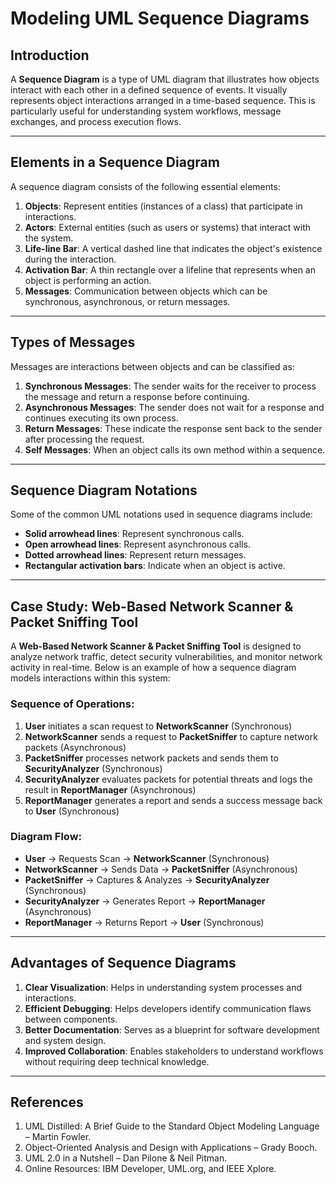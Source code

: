 # Modeling UML Sequence Diagrams

## Introduction

A **Sequence Diagram** is a type of UML diagram that illustrates how objects interact with each other in a defined sequence of events. It visually represents object interactions arranged in a time-based sequence. This is particularly useful for understanding system workflows, message exchanges, and process execution flows.

---

## Elements in a Sequence Diagram

A sequence diagram consists of the following essential elements:

1. **Objects**: Represent entities (instances of a class) that participate in interactions.
2. **Actors**: External entities (such as users or systems) that interact with the system.
3. **Life-line Bar**: A vertical dashed line that indicates the object's existence during the interaction.
4. **Activation Bar**: A thin rectangle over a lifeline that represents when an object is performing an action.
5. **Messages**: Communication between objects which can be synchronous, asynchronous, or return messages.

---

## Types of Messages

Messages are interactions between objects and can be classified as:

1. **Synchronous Messages**: The sender waits for the receiver to process the message and return a response before continuing.
2. **Asynchronous Messages**: The sender does not wait for a response and continues executing its own process.
3. **Return Messages**: These indicate the response sent back to the sender after processing the request.
4. **Self Messages**: When an object calls its own method within a sequence.

---

## Sequence Diagram Notations

Some of the common UML notations used in sequence diagrams include:

- **Solid arrowhead lines**: Represent synchronous calls.
- **Open arrowhead lines**: Represent asynchronous calls.
- **Dotted arrowhead lines**: Represent return messages.
- **Rectangular activation bars**: Indicate when an object is active.

---

## Case Study: Web-Based Network Scanner & Packet Sniffing Tool

A **Web-Based Network Scanner & Packet Sniffing Tool** is designed to analyze network traffic, detect security vulnerabilities, and monitor network activity in real-time. Below is an example of how a sequence diagram models interactions within this system:

### Sequence of Operations:

1. **User** initiates a scan request to **NetworkScanner** (Synchronous)
2. **NetworkScanner** sends a request to **PacketSniffer** to capture network packets (Asynchronous)
3. **PacketSniffer** processes network packets and sends them to **SecurityAnalyzer** (Synchronous)
4. **SecurityAnalyzer** evaluates packets for potential threats and logs the result in **ReportManager** (Asynchronous)
5. **ReportManager** generates a report and sends a success message back to **User** (Synchronous)

### Diagram Flow:

- **User** → Requests Scan → **NetworkScanner** (Synchronous)
- **NetworkScanner** → Sends Data → **PacketSniffer** (Asynchronous)
- **PacketSniffer** → Captures & Analyzes → **SecurityAnalyzer** (Synchronous)
- **SecurityAnalyzer** → Generates Report → **ReportManager** (Asynchronous)
- **ReportManager** → Returns Report → **User** (Synchronous)

---

## Advantages of Sequence Diagrams

1. **Clear Visualization**: Helps in understanding system processes and interactions.
2. **Efficient Debugging**: Helps developers identify communication flaws between components.
3. **Better Documentation**: Serves as a blueprint for software development and system design.
4. **Improved Collaboration**: Enables stakeholders to understand workflows without requiring deep technical knowledge.

---

## References

1. UML Distilled: A Brief Guide to the Standard Object Modeling Language – Martin Fowler.
2. Object-Oriented Analysis and Design with Applications – Grady Booch.
3. UML 2.0 in a Nutshell – Dan Pilone & Neil Pitman.
4. Online Resources: IBM Developer, UML.org, and IEEE Xplore.
